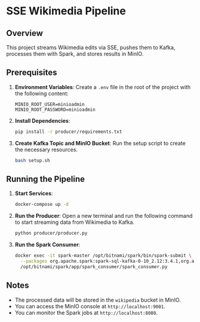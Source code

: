 # SSE Wikimedia Pipeline

## Overview
This project streams Wikimedia edits via SSE, pushes them to Kafka, processes them with Spark, and stores results in MinIO.

## Prerequisites

1. **Environment Variables**: Create a `.env` file in the root of the project with the following content:
   ```
   MINIO_ROOT_USER=minioadmin
   MINIO_ROOT_PASSWORD=minioadmin
   ```

2. **Install Dependencies**:
   ```bash
   pip install -r producer/requirements.txt
   ```

3. **Create Kafka Topic and MinIO Bucket**: Run the setup script to create the necessary resources.
   ```bash
   bash setup.sh
   ```

## Running the Pipeline

1. **Start Services**:
   ```bash
   docker-compose up -d
   ```

2. **Run the Producer**: Open a new terminal and run the following command to start streaming data from Wikimedia to Kafka.
   ```bash
   python producer/producer.py
   ```

3. **Run the Spark Consumer**:
   ```bash
   docker exec -it spark-master /opt/bitnami/spark/bin/spark-submit \
     --packages org.apache.spark:spark-sql-kafka-0-10_2.12:3.4.1,org.apache.hadoop:hadoop-aws:3.3.4,com.amazonaws:aws-java-sdk-bundle:1.12.262 \
     /opt/bitnami/spark/app/spark_consumer/spark_consumer.py
   ```

## Notes
- The processed data will be stored in the `wikipedia` bucket in MinIO.
- You can access the MinIO console at `http://localhost:9001`.
- You can monitor the Spark jobs at `http://localhost:8080`.